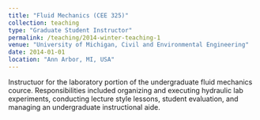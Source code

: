 ```yaml
---
title: "Fluid Mechanics (CEE 325)"
collection: teaching
type: "Graduate Student Instructor"
permalink: /teaching/2014-winter-teaching-1
venue: "University of Michigan, Civil and Environmental Engineering"
date: 2014-01-01
location: "Ann Arbor, MI, USA"
---
```


Instructuor for the laboratory portion of the undergraduate fluid mechanics cource.
Responsibilities included organizing and executing hydraulic
lab experiments, conducting lecture style lessons, student evaluation, and managing an undergraduate instructional aide.